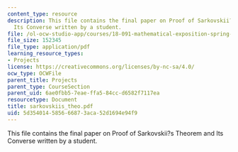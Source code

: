 ```yaml
---
content_type: resource
description: This file contains the final paper on Proof of Sarkovskii?s Theorem and
  Its Converse written by a student.
file: /ol-ocw-studio-app/courses/18-091-mathematical-exposition-spring-2005/5d354014585666873aca52d1694e94f9_sarkovskiis_theo.pdf
file_size: 152345
file_type: application/pdf
learning_resource_types:
- Projects
license: https://creativecommons.org/licenses/by-nc-sa/4.0/
ocw_type: OCWFile
parent_title: Projects
parent_type: CourseSection
parent_uid: 6ae0fbb5-7eae-ffa5-84cc-d6582f7117ea
resourcetype: Document
title: sarkovskiis_theo.pdf
uid: 5d354014-5856-6687-3aca-52d1694e94f9
---
```

This file contains the final paper on Proof of Sarkovskii?s Theorem and Its Converse written by a student.